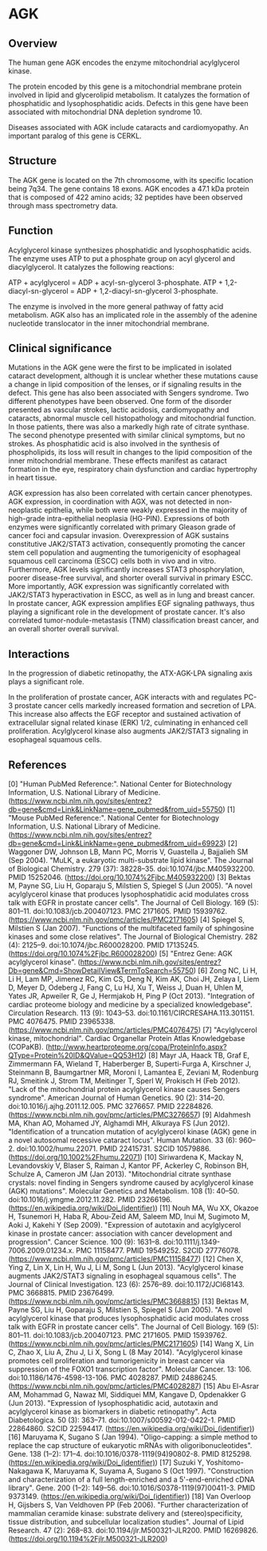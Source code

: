 # AGK

## Overview

The human gene AGK encodes the enzyme mitochondrial acylglycerol kinase.

The protein encoded by this gene is a mitochondrial membrane protein involved in lipid and glycerolipid metabolism. It catalyzes the formation of phosphatidic and lysophosphatidic acids. Defects in this gene have been associated with mitochondrial DNA depletion syndrome 10.

Diseases associated with AGK include cataracts and cardiomyopathy. An important paralog of this gene is CERKL.

## Structure

The AGK gene is located on the 7th chromosome, with its specific location being 7q34. The gene contains 18 exons. AGK encodes a 47.1 kDa protein that is composed of 422 amino acids; 32 peptides have been observed through mass spectrometry data.

## Function

Acylglycerol kinase synthesizes phosphatidic and lysophosphatidic acids. The enzyme uses ATP to put a phosphate group on acyl glycerol and diacylglycerol. It catalyzes the following reactions:

ATP + acylglycerol = ADP + acyl-sn-glycerol 3-phosphate.
ATP + 1,2-diacyl-sn-glycerol = ADP + 1,2-diacyl-sn-glycerol 3-phosphate.

The enzyme is involved in the more general pathway of fatty acid metabolism. AGK also has an implicated role in the assembly of the adenine nucleotide translocator in the inner mitochondrial membrane.

## Clinical significance

Mutations in the AGK gene were the first to be implicated in isolated cataract development, although it is unclear whether these mutations cause a change in lipid composition of the lenses, or if signaling results in the defect. This gene has also been associated with Sengers syndrome. Two different phenotypes have been observed. One form of the disorder presented as vascular strokes, lactic acidosis, cardiomyopathy and cataracts, abnormal muscle cell histopathology and mitochondrial function. In those patients, there was also a markedly high rate of citrate synthase. The second phenotype presented with similar clinical symptoms, but no strokes. As phosphatidic acid is also involved in the synthesis of phospholipids, its loss will result in changes to the lipid composition of the inner mitochondrial membrane. These effects manifest as cataract formation in the eye, respiratory chain dysfunction and cardiac hypertrophy in heart tissue.

AGK expression has also been correlated with certain cancer phenotypes. AGK expression, in coordination with AGX, was not detected in non-neoplastic epithelia, while both were weakly expressed in the majority of high-grade intra-epithelial neoplasia (HG-PIN). Expressions of both enzymes were significantly correlated with primary Gleason grade of cancer foci and capsular invasion. Overexpression of AGK sustains constitutive JAK2/STAT3 activation, consequently promoting the cancer stem cell population and augmenting the tumorigenicity of esophageal squamous cell carcinoma (ESCC) cells both in vivo and in vitro. Furthermore, AGK levels significantly increases STAT3 phosphorylation, poorer disease-free survival, and shorter overall survival in primary ESCC. More importantly, AGK expression was significantly correlated with JAK2/STAT3 hyperactivation in ESCC, as well as in lung and breast cancer. In prostate cancer, AGK expression amplifies EGF signaling pathways, thus playing a significant role in the development of prostate cancer. It's also correlated tumor-nodule-metastasis (TNM) classification breast cancer, and an overall shorter overall survival.

## Interactions

In the progression of diabetic retinopathy, the ATX-AGK-LPA signaling axis plays a significant role.

In the proliferation of prostate cancer, AGK interacts with and regulates PC-3 prostate cancer cells markedly increased formation and secretion of LPA. This increase also affects the EGF receptor and sustained activation of extracellular signal related kinase (ERK) 1/2, culminating in enhanced cell proliferation. Acylglycerol kinase also augments JAK2/STAT3 signaling in esophageal squamous cells.

## References

[0] "Human PubMed Reference:". National Center for Biotechnology Information, U.S. National Library of Medicine. (https://www.ncbi.nlm.nih.gov/sites/entrez?db=gene&cmd=Link&LinkName=gene_pubmed&from_uid=55750)
[1] "Mouse PubMed Reference:". National Center for Biotechnology Information, U.S. National Library of Medicine. (https://www.ncbi.nlm.nih.gov/sites/entrez?db=gene&cmd=Link&LinkName=gene_pubmed&from_uid=69923)
[2] Waggoner DW, Johnson LB, Mann PC, Morris V, Guastella J, Bajjalieh SM (Sep 2004). "MuLK, a eukaryotic multi-substrate lipid kinase". The Journal of Biological Chemistry. 279 (37): 38228–35. doi:10.1074/jbc.M405932200. PMID 15252046. (https://doi.org/10.1074%2Fjbc.M405932200)
[3] Bektas M, Payne SG, Liu H, Goparaju S, Milstien S, Spiegel S (Jun 2005). "A novel acylglycerol kinase that produces lysophosphatidic acid modulates cross talk with EGFR in prostate cancer cells". The Journal of Cell Biology. 169 (5): 801–11. doi:10.1083/jcb.200407123. PMC 2171605. PMID 15939762. (https://www.ncbi.nlm.nih.gov/pmc/articles/PMC2171605)
[4] Spiegel S, Milstien S (Jan 2007). "Functions of the multifaceted family of sphingosine kinases and some close relatives". The Journal of Biological Chemistry. 282 (4): 2125–9. doi:10.1074/jbc.R600028200. PMID 17135245. (https://doi.org/10.1074%2Fjbc.R600028200)
[5] "Entrez Gene: AGK acylglycerol kinase". (https://www.ncbi.nlm.nih.gov/sites/entrez?Db=gene&Cmd=ShowDetailView&TermToSearch=55750)
[6] Zong NC, Li H, Li H, Lam MP, Jimenez RC, Kim CS, Deng N, Kim AK, Choi JH, Zelaya I, Liem D, Meyer D, Odeberg J, Fang C, Lu HJ, Xu T, Weiss J, Duan H, Uhlen M, Yates JR, Apweiler R, Ge J, Hermjakob H, Ping P (Oct 2013). "Integration of cardiac proteome biology and medicine by a specialized knowledgebase". Circulation Research. 113 (9): 1043–53. doi:10.1161/CIRCRESAHA.113.301151. PMC 4076475. PMID 23965338. (https://www.ncbi.nlm.nih.gov/pmc/articles/PMC4076475)
[7] "Acylglycerol kinase, mitochondrial". Cardiac Organellar Protein Atlas Knowledgebase (COPaKB). (http://www.heartproteome.org/copa/ProteinInfo.aspx?QType=Protein%20ID&QValue=QQ53H12)
[8] Mayr JA, Haack TB, Graf E, Zimmermann FA, Wieland T, Haberberger B, Superti-Furga A, Kirschner J, Steinmann B, Baumgartner MR, Moroni I, Lamantea E, Zeviani M, Rodenburg RJ, Smeitink J, Strom TM, Meitinger T, Sperl W, Prokisch H (Feb 2012). "Lack of the mitochondrial protein acylglycerol kinase causes Sengers syndrome". American Journal of Human Genetics. 90 (2): 314–20. doi:10.1016/j.ajhg.2011.12.005. PMC 3276657. PMID 22284826. (https://www.ncbi.nlm.nih.gov/pmc/articles/PMC3276657)
[9] Aldahmesh MA, Khan AO, Mohamed JY, Alghamdi MH, Alkuraya FS (Jun 2012). "Identification of a truncation mutation of acylglycerol kinase (AGK) gene in a novel autosomal recessive cataract locus". Human Mutation. 33 (6): 960–2. doi:10.1002/humu.22071. PMID 22415731. S2CID 10579886. (https://doi.org/10.1002%2Fhumu.22071)
[10] Siriwardena K, Mackay N, Levandovskiy V, Blaser S, Raiman J, Kantor PF, Ackerley C, Robinson BH, Schulze A, Cameron JM (Jan 2013). "Mitochondrial citrate synthase crystals: novel finding in Sengers syndrome caused by acylglycerol kinase (AGK) mutations". Molecular Genetics and Metabolism. 108 (1): 40–50. doi:10.1016/j.ymgme.2012.11.282. PMID 23266196. (https://en.wikipedia.org/wiki/Doi_(identifier))
[11] Nouh MA, Wu XX, Okazoe H, Tsunemori H, Haba R, Abou-Zeid AM, Saleem MD, Inui M, Sugimoto M, Aoki J, Kakehi Y (Sep 2009). "Expression of autotaxin and acylglycerol kinase in prostate cancer: association with cancer development and progression". Cancer Science. 100 (9): 1631–8. doi:10.1111/j.1349-7006.2009.01234.x. PMC 11158477. PMID 19549252. S2CID 27776078. (https://www.ncbi.nlm.nih.gov/pmc/articles/PMC11158477)
[12] Chen X, Ying Z, Lin X, Lin H, Wu J, Li M, Song L (Jun 2013). "Acylglycerol kinase augments JAK2/STAT3 signaling in esophageal squamous cells". The Journal of Clinical Investigation. 123 (6): 2576–89. doi:10.1172/JCI68143. PMC 3668815. PMID 23676499. (https://www.ncbi.nlm.nih.gov/pmc/articles/PMC3668815)
[13] Bektas M, Payne SG, Liu H, Goparaju S, Milstien S, Spiegel S (Jun 2005). "A novel acylglycerol kinase that produces lysophosphatidic acid modulates cross talk with EGFR in prostate cancer cells". The Journal of Cell Biology. 169 (5): 801–11. doi:10.1083/jcb.200407123. PMC 2171605. PMID 15939762. (https://www.ncbi.nlm.nih.gov/pmc/articles/PMC2171605)
[14] Wang X, Lin C, Zhao X, Liu A, Zhu J, Li X, Song L (8 May 2014). "Acylglycerol kinase promotes cell proliferation and tumorigenicity in breast cancer via suppression of the FOXO1 transcription factor". Molecular Cancer. 13: 106. doi:10.1186/1476-4598-13-106. PMC 4028287. PMID 24886245. (https://www.ncbi.nlm.nih.gov/pmc/articles/PMC4028287)
[15] Abu El-Asrar AM, Mohammad G, Nawaz MI, Siddiquei MM, Kangave D, Opdenakker G (Jun 2013). "Expression of lysophosphatidic acid, autotaxin and acylglycerol kinase as biomarkers in diabetic retinopathy". Acta Diabetologica. 50 (3): 363–71. doi:10.1007/s00592-012-0422-1. PMID 22864860. S2CID 22594417. (https://en.wikipedia.org/wiki/Doi_(identifier))
[16] Maruyama K, Sugano S (Jan 1994). "Oligo-capping: a simple method to replace the cap structure of eukaryotic mRNAs with oligoribonucleotides". Gene. 138 (1–2): 171–4. doi:10.1016/0378-1119(94)90802-8. PMID 8125298. (https://en.wikipedia.org/wiki/Doi_(identifier))
[17] Suzuki Y, Yoshitomo-Nakagawa K, Maruyama K, Suyama A, Sugano S (Oct 1997). "Construction and characterization of a full length-enriched and a 5'-end-enriched cDNA library". Gene. 200 (1–2): 149–56. doi:10.1016/S0378-1119(97)00411-3. PMID 9373149. (https://en.wikipedia.org/wiki/Doi_(identifier))
[18] Van Overloop H, Gijsbers S, Van Veldhoven PP (Feb 2006). "Further characterization of mammalian ceramide kinase: substrate delivery and (stereo)specificity, tissue distribution, and subcellular localization studies". Journal of Lipid Research. 47 (2): 268–83. doi:10.1194/jlr.M500321-JLR200. PMID 16269826. (https://doi.org/10.1194%2Fjlr.M500321-JLR200)
